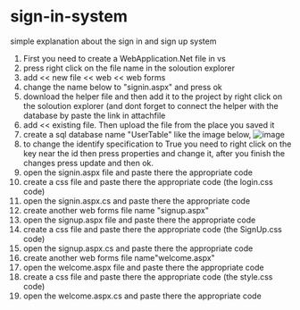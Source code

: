# sign-in-system
simple explanation about the sign in and sign up system

1. First you need to create a WebApplication.Net file in vs 
2. press right click on the file name in the soloution explorer
3. add << new file << web << web forms
4. change the name below to "signin.aspx" and press ok
5. download the helper file and then add it to the project by right click on the soloution explorer (and dont forget to connect the helper with the database by paste the link in attachfile
6. add << existing file. Then upload the file from the place you saved it
7. create a sql database name "UserTable" like the image below,
![image](https://user-images.githubusercontent.com/78039661/142929526-70db34ec-b069-4676-928b-2d70a67b859b.png)
8. to change the identify specification to True you need to right click on the key near the id then press properties and change it, after you finish the changes press update and then ok.
9. open the signin.aspx file and paste there the appropriate code
10. create a css file and paste there the appropriate code (the login.css code)
11. open the signin.aspx.cs and paste there the appropriate code
12. create another web forms file name "signup.aspx"
13. open the signup.aspx file and paste there the appropriate code
14. create a css file and paste there the appropriate code (the SignUp.css code)
15. open the signup.aspx.cs and paste there the appropriate code
16. create another web forms file name"welcome.aspx"
17. open the welcome.aspx file and paste there the appropriate code
18. create a css file and paste there the appropriate code (the style.css code)
19. open the welcome.aspx.cs and paste there the appropriate code
